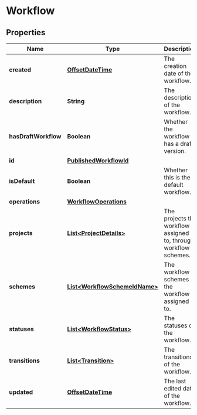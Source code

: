# Workflow

## Properties
Name | Type | Description | Notes
------------ | ------------- | ------------- | -------------
**created** | [**OffsetDateTime**](OffsetDateTime.md) | The creation date of the workflow. |  [optional]
**description** | **String** | The description of the workflow. | 
**hasDraftWorkflow** | **Boolean** | Whether the workflow has a draft version. |  [optional]
**id** | [**PublishedWorkflowId**](PublishedWorkflowId.md) |  | 
**isDefault** | **Boolean** | Whether this is the default workflow. |  [optional]
**operations** | [**WorkflowOperations**](WorkflowOperations.md) |  |  [optional]
**projects** | [**List&lt;ProjectDetails&gt;**](ProjectDetails.md) | The projects the workflow is assigned to, through workflow schemes. |  [optional]
**schemes** | [**List&lt;WorkflowSchemeIdName&gt;**](WorkflowSchemeIdName.md) | The workflow schemes the workflow is assigned to. |  [optional]
**statuses** | [**List&lt;WorkflowStatus&gt;**](WorkflowStatus.md) | The statuses of the workflow. |  [optional]
**transitions** | [**List&lt;Transition&gt;**](Transition.md) | The transitions of the workflow. |  [optional]
**updated** | [**OffsetDateTime**](OffsetDateTime.md) | The last edited date of the workflow. |  [optional]
